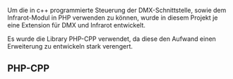 Um die in c++ programmierte Steuerung der DMX-Schnittstelle, sowie dem Infrarot-Modul in PHP verwenden zu können, 
wurde in diesem Projekt je eine Extension für DMX und Infrarot entwickelt.

Es wurde die Library PHP-CPP verwendet, da diese den Aufwand einen Erweiterung zu entwickeln stark verengert.

## PHP-CPP